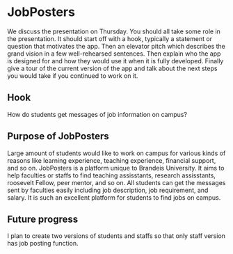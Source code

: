 # JobPosters

We discuss the presentation on Thursday. You should all take some role in the presentation. It should start off with a hook, typically a statement or question that motivates the app. Then an elevator pitch which describes the grand vision in a few well-rehearsed sentences. Then explain who the app is designed for and how they would use it when it is fully developed.  Finally give a tour of the current version of the app and talk about the next steps you would take if you continued to work on it.

## Hook

How do students get messages of job information on campus? 

## Purpose of JobPosters

Large amount of students would like to work on campus for various kinds of reasons like learning experience, teaching experience, financial support, and so on. JobPosters is a platform unique to Brandeis University. It aims to help faculties or staffs to find teaching assisstants, research assisstants, roosevelt Fellow, peer mentor, and so on. All students can get the messages sent by faculties easily including job description, job requirement, and salary. It is such an excellent platform for students to find jobs on campus.

## Future progress

I plan to create two versions of students and staffs so that only staff version has job posting function.
